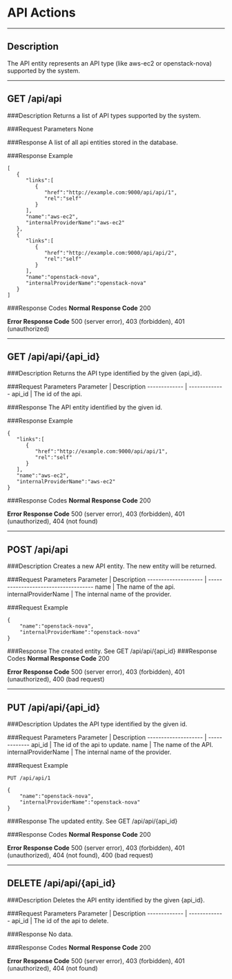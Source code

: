 ﻿# API Actions
***

## Description

The API entity represents an API type (like aws-ec2 or openstack-nova) supported by the system.
***

## GET /api/api

###Description
Returns a list of API types supported by the system.

###Request Parameters
None

###Response
A list of all api entities stored in the database.

###Response Example
```
[
   {
      "links":[
         {
            "href":"http://example.com:9000/api/api/1",
            "rel":"self"
         }
      ],
      "name":"aws-ec2",
      "internalProviderName":"aws-ec2"
   },
   {
      "links":[
         {
            "href":"http://example.com:9000/api/api/2",
            "rel":"self"
         }
      ],
      "name":"openstack-nova",
      "internalProviderName":"openstack-nova"
   }
]
```
###Response Codes
**Normal Response Code** 200

**Error Response Code** 500 (server error), 403 (forbidden), 401 (unauthorized)
***
## GET /api/api/{api_id}

###Description
Returns the API type identified by the given {api_id}.

###Request Parameters
Parameter     | Description
------------- | -------------
api_id        | The id of the api.

###Response
The API entity identified by the given id.

###Response Example
```
{
   "links":[
      {
         "href":"http://example.com:9000/api/api/1",
         "rel":"self"
      }
   ],
   "name":"aws-ec2",
   "internalProviderName":"aws-ec2"
}
```
###Response Codes
**Normal Response Code** 200

**Error Response Code** 500 (server error), 403 (forbidden), 401 (unauthorized), 404 (not found)
***
## POST /api/api

###Description
Creates a new API entity. The new entity will be returned.

###Request Parameters
Parameter            | Description
-------------------- | ------------------------------------
name                 | The name of the api.
internalProviderName | The internal name of the provider.

###Request Example
```
{
    "name":"openstack-nova",
    "internalProviderName":"openstack-nova"
}
```
###Response 
The created entity. See GET /api/api/{api_id}
###Response Codes
**Normal Response Code** 200

**Error Response Code** 500 (server error), 403 (forbidden), 401 (unauthorized), 400 (bad request)
***
## PUT /api/api/{api_id}

###Description
Updates the API type identified by the given id.

###Request Parameters
Parameter            | Description
-------------------- | -------------
api_id               | The id of the api to update.
name                 | The name of the API.
internalProviderName | The internal name of the provider.

###Request Example
```
PUT /api/api/1
```
```
{
    "name":"openstack-nova",
    "internalProviderName":"openstack-nova"
}
```
###Response
The updated entity. See GET /api/api/{api_id}

###Response Codes
**Normal Response Code** 200

**Error Response Code** 500 (server error), 403 (forbidden), 401 (unauthorized), 404 (not found), 400 (bad request)
***
## DELETE /api/api/{api_id}

###Description
Deletes the API entity identified by the given {api_id}.

###Request Parameters
Parameter     | Description
------------- | -------------
api_id        | The id of the api to delete.

###Response
No data.

###Response Codes
**Normal Response Code** 200

**Error Response Code** 500 (server error), 403 (forbidden), 401 (unauthorized), 404 (not found)
